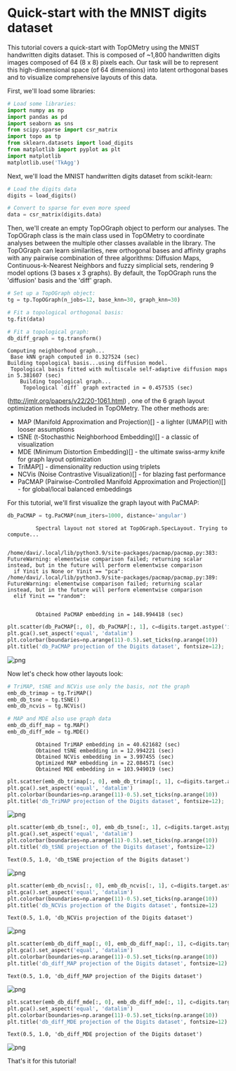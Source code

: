 # Quick-start with the MNIST digits dataset

This tutorial covers a quick-start with TopOMetry using the MNIST handwritten digits dataset. This is composed of ~1,800 handwritten digits images composed of 64 (8 x 8) pixels each. Our task will be to represent this high-dimensional space (of 64 dimensions) into latent orthogonal bases and to visualize comprehensive layouts of this data.
    
First, we'll load some libraries:


```python
# Load some libraries:
import numpy as np
import pandas as pd
import seaborn as sns
from scipy.sparse import csr_matrix
import topo as tp
from sklearn.datasets import load_digits
from matplotlib import pyplot as plt
import matplotlib
matplotlib.use('TkAgg')
```

Next, we'll load the MNIST handwritten digits dataset from scikit-learn:


```python
# Load the digits data
digits = load_digits()

# Convert to sparse for even more speed
data = csr_matrix(digits.data)
```

Then, we'll create an empty TopOGraph object to perform our analyses. The TopOGraph class is the main class used in TopOMetry to coordinate analyses between the multiple other classes available in the library. The TopOGraph can learn similarities, new orthogonal bases and affinity graphs with any pairwise combination of three algorithms: Diffusion Maps, Continuous-k-Nearest Neighbors and fuzzy simplicial sets, rendering 9 model options (3 bases x 3 graphs). By default, the TopOGraph runs the 'diffusion' basis and the 'diff' graph.  


```python
# Set up a TopOGraph object:
tg = tp.TopOGraph(n_jobs=12, base_knn=30, graph_knn=30)

# Fit a topological orthogonal basis:
tg.fit(data)

# Fit a topological graph:
db_diff_graph = tg.transform()
```

    Computing neighborhood graph...
     Base kNN graph computed in 0.327524 (sec)
    Building topological basis...using diffusion model.
     Topological basis fitted with multiscale self-adaptive diffusion maps in 5.381607 (sec)
        Building topological graph...
         Topological `diff` graph extracted in = 0.457535 (sec)


(http://jmlr.org/papers/v22/20-1061.html) , one of the 6 graph layout optimization methods included in TopOMetry. The other methods are:

* MAP (Manifold Approximation and Projection)[] - a lighter (UMAP)[] with looser assumptions
* tSNE (t-Stochasthic Neighborhood Embedding)[] - a classic of visualization
* MDE (Minimum Distortion Embedding)[] - the ultimate swiss-army knife for graph layout optimization
* TriMAP[] - dimensionality reduction using triplets
* NCVis (Noise Contrastive Visualization)[] - for blazing fast performance
* PaCMAP (Pairwise-Controlled Manifold Approximation and Projection)[] - for global/local balanced embeddings

For this tutorial, we'll first visualize the graph layout with PaCMAP:


```python
db_PaCMAP = tg.PaCMAP(num_iters=1000, distance='angular')
```

             Spectral layout not stored at TopOGraph.SpecLayout. Trying to compute...


    /home/davi/.local/lib/python3.9/site-packages/pacmap/pacmap.py:383: FutureWarning: elementwise comparison failed; returning scalar instead, but in the future will perform elementwise comparison
      if Yinit is None or Yinit == "pca":
    /home/davi/.local/lib/python3.9/site-packages/pacmap/pacmap.py:389: FutureWarning: elementwise comparison failed; returning scalar instead, but in the future will perform elementwise comparison
      elif Yinit == "random":


             Obtained PaCMAP embedding in = 148.994418 (sec)



```python
plt.scatter(db_PaCMAP[:, 0], db_PaCMAP[:, 1], c=digits.target.astype('int32'), cmap='Spectral', s=0.5)
plt.gca().set_aspect('equal', 'datalim')
plt.colorbar(boundaries=np.arange(11)-0.5).set_ticks(np.arange(10))
plt.title('db_PaCMAP projection of the Digits dataset', fontsize=12);
```


    
![png](MNIST_TopOMetry_Tutorial_files/MNIST_TopOMetry_Tutorial_8_0.png)
    


Now let's check how other layouts look:


```python
# TriMAP, tSNE and NCVis use only the basis, not the graph
emb_db_trimap = tg.TriMAP()
emb_db_tsne = tg.tSNE()
emb_db_ncvis = tg.NCVis()

# MAP and MDE also use graph data
emb_db_diff_map = tg.MAP()
emb_db_diff_mde = tg.MDE()
```

             Obtained TriMAP embedding in = 40.621682 (sec)
             Obtained tSNE embedding in = 12.994221 (sec)
             Obtained NCVis embedding in = 3.997455 (sec)
             Optimized MAP embedding in = 22.084571 (sec)
             Obtained MDE embedding in = 103.949019 (sec)



```python
plt.scatter(emb_db_trimap[:, 0], emb_db_trimap[:, 1], c=digits.target.astype('int32'), cmap='Spectral', s=0.5)
plt.gca().set_aspect('equal', 'datalim')
plt.colorbar(boundaries=np.arange(11)-0.5).set_ticks(np.arange(10))
plt.title('db_TriMAP projection of the Digits dataset', fontsize=12);
```


    
![png](MNIST_TopOMetry_Tutorial_files/MNIST_TopOMetry_Tutorial_11_0.png)
    



```python
plt.scatter(emb_db_tsne[:, 0], emb_db_tsne[:, 1], c=digits.target.astype('int32'), cmap='Spectral', s=0.5)
plt.gca().set_aspect('equal', 'datalim')
plt.colorbar(boundaries=np.arange(11)-0.5).set_ticks(np.arange(10))
plt.title('db_tSNE projection of the Digits dataset', fontsize=12)
```




    Text(0.5, 1.0, 'db_tSNE projection of the Digits dataset')




    
![png](MNIST_TopOMetry_Tutorial_files/MNIST_TopOMetry_Tutorial_12_1.png)
    



```python
plt.scatter(emb_db_ncvis[:, 0], emb_db_ncvis[:, 1], c=digits.target.astype('int32'), cmap='Spectral', s=0.5)
plt.gca().set_aspect('equal', 'datalim')
plt.colorbar(boundaries=np.arange(11)-0.5).set_ticks(np.arange(10))
plt.title('db_NCVis projection of the Digits dataset', fontsize=12)
```




    Text(0.5, 1.0, 'db_NCVis projection of the Digits dataset')




    
![png](MNIST_TopOMetry_Tutorial_files/MNIST_TopOMetry_Tutorial_13_1.png)
    



```python
plt.scatter(emb_db_diff_map[:, 0], emb_db_diff_map[:, 1], c=digits.target.astype('int32'), cmap='Spectral', s=0.5)
plt.gca().set_aspect('equal', 'datalim')
plt.colorbar(boundaries=np.arange(11)-0.5).set_ticks(np.arange(10))
plt.title('db_diff_MAP projection of the Digits dataset', fontsize=12)
```




    Text(0.5, 1.0, 'db_diff_MAP projection of the Digits dataset')




    
![png](MNIST_TopOMetry_Tutorial_files/MNIST_TopOMetry_Tutorial_14_1.png)
    



```python
plt.scatter(emb_db_diff_mde[:, 0], emb_db_diff_mde[:, 1], c=digits.target.astype('int32'), cmap='Spectral', s=0.5)
plt.gca().set_aspect('equal', 'datalim')
plt.colorbar(boundaries=np.arange(11)-0.5).set_ticks(np.arange(10))
plt.title('db_diff_MDE projection of the Digits dataset', fontsize=12)
```




    Text(0.5, 1.0, 'db_diff_MDE projection of the Digits dataset')




    
![png](MNIST_TopOMetry_Tutorial_files/MNIST_TopOMetry_Tutorial_15_1.png)
    


That's it for this tutorial!

